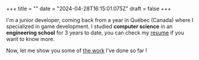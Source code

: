+++
title = ""
date = "2024-04-28T16:15:01.075Z"
draft = false
+++


I'm a junior developer, coming back from a year in Québec (Canada) where I specialized in game development.
I studied **computer science** in an **engineering school** for 3 years to date, you can check my [resume](./cv-fr.pdf) if you want to know more.

Now, let me show you some of [the work](projects/) I've done so far !